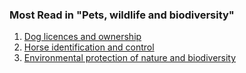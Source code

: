 ###  Most Read in "Pets, wildlife and biodiversity"

  1. [ Dog licences and ownership ](/en/environment/pets-and-wildlife/control-of-dogs/)
  2. [ Horse identification and control ](/en/environment/pets-and-wildlife/control-of-horses/)
  3. [ Environmental protection of nature and biodiversity ](/en/environment/pets-and-wildlife/protection-of-nature-and-biodiversity/)
